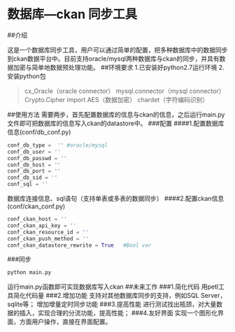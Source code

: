 数据库—ckan 同步工具
===================================  
##介绍 

这是一个数据库同步工具，用户可以通过简单的配置，把多种数据库中的数据同步到ckan数据平台中。目前支持oracle/mysql两种数据库与ckan的同步，并具有数据加密与简单地数据预处理功能。
##环境要求
1.已安装好python2.7运行环境
2.安装python包
>cx_Oracle（oracle connector）
>mysql.connector（mysql connector）
>Crypto.Cipher import AES（数据加密）
>chardet（字符编码识别）

##使用方法 
需要两步，首先配置数据库的信息与ckan的信息，之后运行main.py文件即可把数据库的信息写入ckan的datastore中。
###配置
####1.配置数据库信息(conf/db_conf.py)
```python
conf_db_type =  '' #oracle/mysql
conf_db_user = ''
conf_db_passwd = ''
conf_db_host = ''
conf_db_port = ''
conf_db_sid = ''
conf_sql = ''
```
数据库连接信息、sql语句（支持单表或多表的数据同步）
####2.配置ckan信息(conf/ckan_conf.py)
```python
conf_ckan_host = ''
conf_ckan_api_key = ''
conf_ckan_resource_id = ''
conf_ckan_push_method = ''
conf_ckan_datastore_rewrite = True   #Bool var
```

###同步
```bash
python main.py
```
运行main.py函数即可实现数据库写入ckan
##未来工作
###1.简化代码
用petl工具简化代码量
###2.增加功能
支持对其他数据库同步的支持，例如SQL Server，sqlite等；
增加增量定时同步功能
###3.提高性能
进行测试找出瓶颈，对大量数据的插入，实现合理的分流功能，提高性能；
###4.友好界面
实现一个图形化界面，方面用户操作，直接在界面配置。